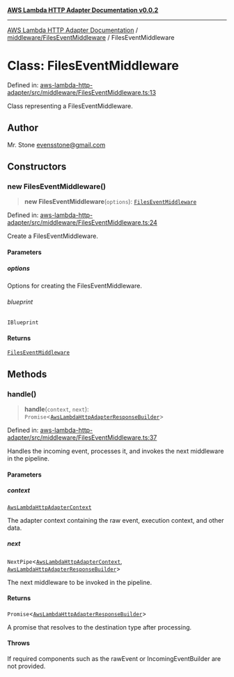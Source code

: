 [**AWS Lambda HTTP Adapter Documentation v0.0.2**](../../../README.md)

***

[AWS Lambda HTTP Adapter Documentation](../../../modules.md) / [middleware/FilesEventMiddleware](../README.md) / FilesEventMiddleware

# Class: FilesEventMiddleware

Defined in: [aws-lambda-http-adapter/src/middleware/FilesEventMiddleware.ts:13](https://github.com/stonemjs/aws-lambda-http-adapter/blob/266a5c901335674bf07c5995909e8ee8116e2bba/src/middleware/FilesEventMiddleware.ts#L13)

Class representing a FilesEventMiddleware.

## Author

Mr. Stone <evensstone@gmail.com>

## Constructors

### new FilesEventMiddleware()

> **new FilesEventMiddleware**(`options`): [`FilesEventMiddleware`](FilesEventMiddleware.md)

Defined in: [aws-lambda-http-adapter/src/middleware/FilesEventMiddleware.ts:24](https://github.com/stonemjs/aws-lambda-http-adapter/blob/266a5c901335674bf07c5995909e8ee8116e2bba/src/middleware/FilesEventMiddleware.ts#L24)

Create a FilesEventMiddleware.

#### Parameters

##### options

Options for creating the FilesEventMiddleware.

###### blueprint

`IBlueprint`

#### Returns

[`FilesEventMiddleware`](FilesEventMiddleware.md)

## Methods

### handle()

> **handle**(`context`, `next`): `Promise`\<[`AwsLambdaHttpAdapterResponseBuilder`](../../../declarations/type-aliases/AwsLambdaHttpAdapterResponseBuilder.md)\>

Defined in: [aws-lambda-http-adapter/src/middleware/FilesEventMiddleware.ts:37](https://github.com/stonemjs/aws-lambda-http-adapter/blob/266a5c901335674bf07c5995909e8ee8116e2bba/src/middleware/FilesEventMiddleware.ts#L37)

Handles the incoming event, processes it, and invokes the next middleware in the pipeline.

#### Parameters

##### context

[`AwsLambdaHttpAdapterContext`](../../../declarations/interfaces/AwsLambdaHttpAdapterContext.md)

The adapter context containing the raw event, execution context, and other data.

##### next

`NextPipe`\<[`AwsLambdaHttpAdapterContext`](../../../declarations/interfaces/AwsLambdaHttpAdapterContext.md), [`AwsLambdaHttpAdapterResponseBuilder`](../../../declarations/type-aliases/AwsLambdaHttpAdapterResponseBuilder.md)\>

The next middleware to be invoked in the pipeline.

#### Returns

`Promise`\<[`AwsLambdaHttpAdapterResponseBuilder`](../../../declarations/type-aliases/AwsLambdaHttpAdapterResponseBuilder.md)\>

A promise that resolves to the destination type after processing.

#### Throws

If required components such as the rawEvent or IncomingEventBuilder are not provided.
